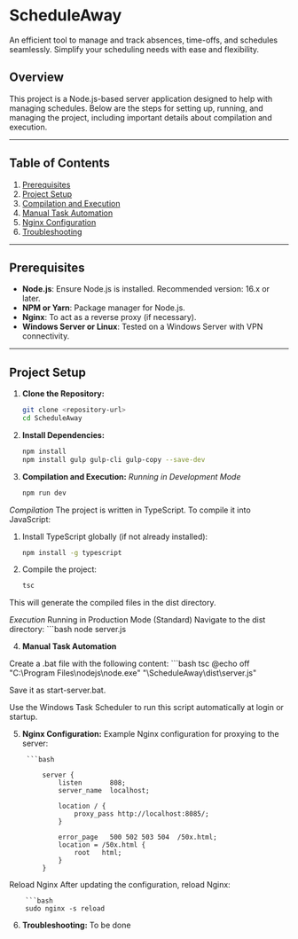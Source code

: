 # ScheduleAway

An efficient tool to manage and track absences, time-offs, and schedules seamlessly. Simplify your scheduling needs with ease and flexibility.

## Overview
This project is a Node.js-based server application designed to help with managing schedules. Below are the steps for setting up, running, and managing the project, including important details about compilation and execution.

---

## Table of Contents
1. [Prerequisites](#prerequisites)
2. [Project Setup](#project-setup)
3. [Compilation and Execution](#compilation-and-execution)
4. [Manual Task Automation](#manual-task-automation)
5. [Nginx Configuration](#nginx-configuration)
6. [Troubleshooting](#troubleshooting)

---

## Prerequisites

- **Node.js**: Ensure Node.js is installed. Recommended version: 16.x or later.
- **NPM or Yarn**: Package manager for Node.js.
- **Nginx**: To act as a reverse proxy (if necessary).
- **Windows Server or Linux**: Tested on a Windows Server with VPN connectivity.

---

## Project Setup

1. **Clone the Repository:**
   ```bash
   git clone <repository-url>
   cd ScheduleAway

2. **Install Dependencies:**
    ```bash
   npm install
   npm install gulp gulp-cli gulp-copy --save-dev

3. **Compilation and Execution:**
*Running in Development  Mode*
    ```bash
    npm run dev

*Compilation*
The project is written in TypeScript. To compile it into JavaScript:

1. Install TypeScript globally (if not already installed):
    ```bash
    npm install -g typescript

2. Compile the project:
    ```bash
    tsc

This will generate the compiled files in the dist directory.

*Execution*
Running in Production Mode (Standard)
Navigate to the dist directory:
    ```bash
    node server.js


4. **Manual Task Automation**

Create a .bat file with the following content:
    ```bash
        tsc
    @echo off
    "C:\Program Files\nodejs\node.exe" "<yourPath>\ScheduleAway\dist\server.js"

Save it as start-server.bat.

Use the Windows Task Scheduler to run this script automatically at login or startup.

5. **Nginx Configuration:**
Example Nginx configuration for proxying to the server:

        ```bash

            server {
                listen       808;
                server_name  localhost;

                location / {
                    proxy_pass http://localhost:8085/;
                }

                error_page   500 502 503 504  /50x.html;
                location = /50x.html {
                    root   html;
                }
            }

Reload Nginx
After updating the configuration, reload Nginx:

        ```bash
        sudo nginx -s reload

6. **Troubleshooting:**
To be done